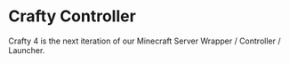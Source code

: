 # Crafty Controller

Crafty 4 is the next iteration of our Minecraft Server Wrapper / Controller / Launcher.
